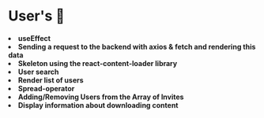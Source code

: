 <h1> User's 👥

<h4>
<li>useEffect
<li>Sending a request to the backend with axios & fetch and rendering this data
<li>Skeleton using the react-content-loader library
<li>User search
<li>Render list of users
<li>Spread-operator 
<li>Adding/Removing Users from the Array of Invites
<li>Display information about downloading content
